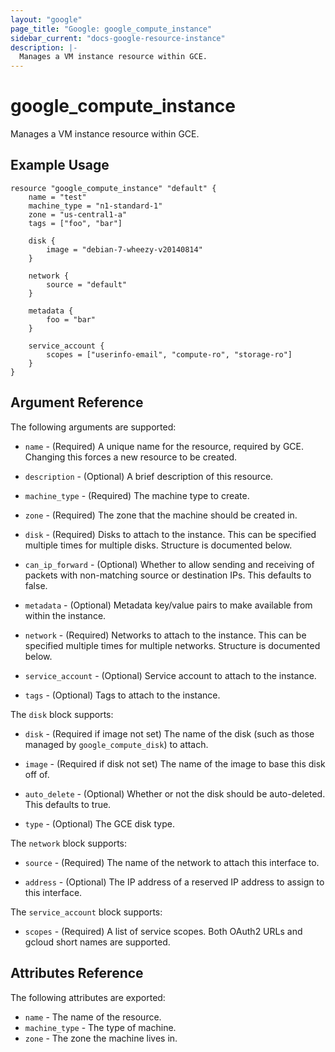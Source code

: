 ```yaml
---
layout: "google"
page_title: "Google: google_compute_instance"
sidebar_current: "docs-google-resource-instance"
description: |-
  Manages a VM instance resource within GCE.
---
```


# google\_compute\_instance

Manages a VM instance resource within GCE.

## Example Usage

```
resource "google_compute_instance" "default" {
	name = "test"
	machine_type = "n1-standard-1"
	zone = "us-central1-a"
	tags = ["foo", "bar"]

	disk {
		image = "debian-7-wheezy-v20140814"
	}

	network {
		source = "default"
	}

	metadata {
		foo = "bar"
	}

	service_account {
		scopes = ["userinfo-email", "compute-ro", "storage-ro"]
	}
}
```

## Argument Reference

The following arguments are supported:

* `name` - (Required) A unique name for the resource, required by GCE.
    Changing this forces a new resource to be created.

* `description` - (Optional) A brief description of this resource.

* `machine_type` - (Required) The machine type to create.

* `zone` - (Required) The zone that the machine should be created in.

* `disk` - (Required) Disks to attach to the instance. This can be specified
    multiple times for multiple disks. Structure is documented below.

* `can_ip_forward` - (Optional) Whether to allow sending and receiving of
    packets with non-matching source or destination IPs.
    This defaults to false.

* `metadata` - (Optional) Metadata key/value pairs to make available from
    within the instance.

* `network` - (Required) Networks to attach to the instance. This can be
    specified multiple times for multiple networks. Structure is documented
    below.

* `service_account` - (Optional) Service account to attach to the instance.

* `tags` - (Optional) Tags to attach to the instance.

The `disk` block supports:

* `disk` - (Required if image not set) The name of the disk (such as
     those managed by `google_compute_disk`) to attach.

* `image` - (Required if disk not set) The name of the image to base
    this disk off of.

* `auto_delete` - (Optional) Whether or not the disk should be auto-deleted.
    This defaults to true.

* `type` - (Optional) The GCE disk type.

The `network` block supports:

* `source` - (Required) The name of the network to attach this interface to.

* `address` - (Optional) The IP address of a reserved IP address to assign
     to this interface.

The `service_account` block supports:

* `scopes` - (Required) A list of service scopes. Both OAuth2 URLs and gcloud
    short names are supported.

## Attributes Reference

The following attributes are exported:

* `name` - The name of the resource.
* `machine_type` - The type of machine.
* `zone` - The zone the machine lives in.
